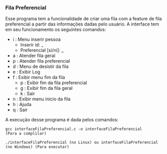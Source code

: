 ### Fila Preferencial



Esse programa tem a funcionalidade de criar uma fila com a feature de fila preferencial a partir das informações dadas pelo usuário. A interface tem em seu funcionamento os seguintes comandos:


+ i : Menu inserir pessoa
	+ Inserir id: _
	+ Preferencial [si/ni]: _
+ a : Atender fila geral
+ p : Atender fila preferencial
+ d : Menu de desistir da fila
+ e : Exibir Log
+ f : Exibir menu fim da fila
	+ p : Exibir fim da fila preferencial
	+ g : Exibir fim da fila geral
	+ k : Sair
+ n : Exibir menu inicio da fila
+ h : Ajuda
+ q : Sair



A execução desse programa é dada pelos comandos:

```gcc interfaceFilaPreferencial.c -o interfaceFilaPreferencial						(Para a complilar)```

```./interfaceFilaPreferencial (no Linux) ou interfaceFilaPreferencial (no Windows)	(Para executar)```
